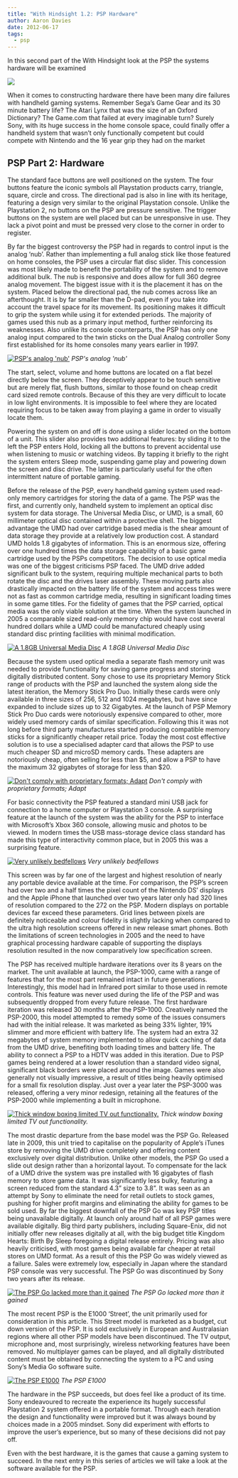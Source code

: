 ```yaml
---
title: "With Hindsight 1.2: PSP Hardware"
author: Aaron Davies
date: 2012-06-17
tags:
  - psp
---
```


In this second part of the With Hindsight look at the PSP the systems hardware will be examined

[![](../../media/images/blog/HindsightPSP.gif)](/assets/static/src/media/images/blog/HindsightPSP.gif)

When it comes to constructing hardware there have been many dire failures with handheld gaming systems. Remember Sega’s Game Gear and its 30 minute battery life? The Atari Lynx that was the size of an Oxford Dictionary? The Game.com that failed at every imaginable turn? Surely Sony, with its huge success in the home console space, could finally offer a handheld system that wasn’t only functionally competent but could compete with Nintendo and the 16 year grip they had on the market

## PSP Part 2: Hardware

The standard face buttons are well positioned on the system. The four buttons feature the iconic symbols all Playstation products carry, triangle, square, circle and cross. The directional pad is also in line with its heritage, featuring a design very similar to the original Playstation console. Unlike the Playstation 2, no buttons on the PSP are pressure sensitive. The trigger buttons on the system are well placed but can be unresponsive in use. They lack a pivot point and must be pressed very close to the corner in order to register.

By far the biggest controversy the PSP had in regards to control input is the analog ‘nub’. Rather than implementing a full analog stick like those featured on home consoles, the PSP uses a circular flat disc slider. This concession was most likely made to benefit the portability of the system and to remove additional bulk. The nub is responsive and does allow for full 360 degree analog movement. The biggest issue with it is the placement it has on the system. Placed below the directional pad, the nub comes across like an afterthought. It is by far smaller than the D-pad, even if you take into account the travel space for its movement. Its positioning makes it difficult to grip the system while using it for extended periods. The majority of games used this nub as a primary input method, further reinforcing its weaknesses. Also unlike its console counterparts, the PSP has only one analog input compared to the twin sticks on the Dual Analog controller Sony first established for its home consoles many years earlier in 1997.

[![PSP's analog 'nub'](../../media/images/blog/PSPNub.jpg)](/assets/static/src/media/images/blog/PSPNub.jpg)
_PSP's analog 'nub'_

The start, select, volume and home buttons are located on a flat bezel directly below the screen. They deceptively appear to be touch sensitive but are merely flat, flush buttons, similar to those found on cheap credit card sized remote controls. Because of this they are very difficult to locate in low light environments. It is impossible to feel where they are located requiring focus to be taken away from playing a game in order to visually locate them.

Powering the system on and off is done using a slider located on the bottom of a unit. This slider also provides two additional features: by sliding it to the left the PSP enters Hold, locking all the buttons to prevent accidental use when listening to music or watching videos. By tapping it briefly to the right the system enters Sleep mode, suspending game play and powering down the screen and disc drive. The latter is particularly useful for the often intermittent nature of portable gaming.

Before the release of the PSP, every handheld gaming system used read-only memory cartridges for storing the data of a game. The PSP was the first, and currently only, handheld system to implement an optical disc system for data storage. The Universal Media Disc, or UMD, is a small, 60 millimeter optical disc contained within a protective shell. The biggest advantage the UMD had over cartridge based media is the shear amount of data storage they provide at a relatively low production cost. A standard UMD holds 1.8 gigabytes of information. This is an enormous size, offering over one hundred times the data storage capability of a basic game cartridge used by the PSPs competitors. The decision to use optical media was one of the biggest criticisms PSP faced. The UMD drive added significant bulk to the system, requiring multiple mechanical parts to both rotate the disc and the drives laser assembly. These moving parts also drastically impacted on the battery life of the system and access times were not as fast as common cartridge media, resulting in significant loading times in some game titles. For the fidelity of games that the PSP carried, optical media was the only viable solution at the time. When the system launched in 2005 a comparable sized read-only memory chip would have cost several hundred dollars while a UMD could be manufactured cheaply using standard disc printing facilities with minimal modification.

[![A 1.8GB Universal Media Disc](../../media/images/blog/PSPUMD.jpg)](/assets/static/src/media/images/blog/PSPUMD.jpg)
_A 1.8GB Universal Media Disc_

Because the system used optical media a separate flash memory unit was needed to provide functionality for saving game progress and storing digitally distributed content. Sony chose to use its proprietary Memory Stick range of products with the PSP and launched the system along side the latest iteration, the Memory Stick Pro Duo. Initially these cards were only available in three sizes of 256, 512 and 1024 megabytes, but have since expanded to include sizes up to 32 Gigabytes. At the launch of PSP Memory Stick Pro Duo cards were notoriously expensive compared to other, more widely used memory cards of similar specification. Following this it was not long before third party manufactures started producing compatible memory sticks for a significantly cheaper retail price. Today the most cost effective solution is to use a specialised adapter card that allows the PSP to use much cheaper SD and microSD memory cards. These adapters are notoriously cheap, often selling for less than $5, and allow a PSP to have the maximum 32 gigabytes of storage for less than $20.

[![Don't comply with proprietary formats; Adapt](../../media/images/blog/PSPadapter.jpg)](/assets/static/src/media/images/blog/PSPadapter.jpg)
_Don't comply with proprietary formats; Adapt_

For basic connectivity the PSP featured a standard mini USB jack for connection to a home computer or Playstation 3 console. A surprising feature at the launch of the system was the ability for the PSP to interface with Microsoft’s Xbox 360 console, allowing music and photos to be viewed. In modern times the USB mass-storage device class standard has made this type of interactivity common place, but in 2005 this was a surprising feature.

[![Very unlikely bedfellows](../../media/images/blog/PSPUnlikelyBedfellows.jpg)](/assets/static/src/media/images/blog/PSPUnlikelyBedfellows.jpg)
_Very unlikely bedfellows_

This screen was by far one of the largest and highest resolution of nearly any portable device available at the time. For comparison, the PSP’s screen had over two and a half times the pixel count of the Nintendo DS’ displays and the Apple iPhone that launched over two years later only had 320 lines of resolution compared to the 272 on the PSP. Modern displays on portable devices far exceed these parameters. Grid lines between pixels are definitely noticeable and colour fidelity is slightly lacking when compared to the ultra high resolution screens offered in new release smart phones. Both the limitations of screen technologies in 2005 and the need to have graphical processing hardware capable of supporting the displays resolution resulted in the now comparatively low specification screen.

The PSP has received multiple hardware iterations over its 8 years on the market. The unit available at launch, the PSP-1000, came with a range of features that for the most part remained intact in future generations. Interestingly, this model had in Infrared port similar to those used in remote controls. This feature was never used during the life of the PSP and was subsequently dropped from every future release. The first hardware iteration was released 30 months after the PSP-1000. Creatively named the PSP-2000, this model attempted to remedy some of the issues consumers had with the initial release. It was marketed as being 33% lighter, 19% slimmer and more efficient with battery life. The system had an extra 32 megabytes of system memory implemented to allow quick caching of data from the UMD drive, benefiting both loading times and battery life. The ability to connect a PSP to a HDTV was added in this iteration. Due to PSP games being rendered at a lower resolution than a standard video signal, significant black borders were placed around the image. Games were also generally not visually impressive, a result of titles being heavily optimised for a small fix resolution display. Just over a year later the PSP-3000 was released, offering a very minor redesign, retaining all the features of the PSP-2000 while implementing a built in microphone.

[![Thick window boxing limited TV out functionality.](../../media/images/blog/PSPWindowbox.jpg)](/assets/static/src/media/images/blog/PSPWindowbox.jpg)
_Thick window boxing limited TV out functionality._

The most drastic departure from the base model was the PSP Go. Released late in 2009, this unit tried to capitalise on the popularity of Apple’s iTunes store by removing the UMD drive completely and offering content exclusively over digital distribution. Unlike other models, the PSP Go used a slide out design rather than a horizontal layout. To compensate for the lack of a UMD drive the system was pre installed with 16 gigabytes of flash memory to store game data. It was significantly less bulky, featuring a screen reduced from the standard 4.3” size to 3.8”. It was seen as an attempt by Sony to eliminate the need for retail outlets to stock games, pushing for higher profit margins and eliminating the ability for games to be sold used. By far the biggest downfall of the PSP Go was key PSP titles being unavailable digitally. At launch only around half of all PSP games were available digitally. Big third party publishers, including Square-Enix, did not initially offer new releases digitally at all, with the big budget title Kingdom Hearts: Birth By Sleep foregoing a digital release entirely. Pricing was also heavily criticised, with most games being available far cheaper at retail stores on UMD format. As a result of this the PSP Go was widely viewed as a failure. Sales were extremely low, especially in Japan where the standard PSP console was very successful. The PSP Go was discontinued by Sony two years after its release.

[![The PSP Go lacked more than it gained](../../media/images/blog/PSPGo.jpg)](/assets/static/src/media/images/blog/PSPGo.jpg)
_The PSP Go lacked more than it gained_

The most recent PSP is the E1000 ‘Street’, the unit primarily used for consideration in this article. This Street model is marketed as a budget, cut down version of the PSP. It is sold exclusively in European and Australasian regions where all other PSP models have been discontinued. The TV output, microphone and, most surprisingly, wireless networking features have been removed. No multiplayer games can be played, and all digitally distributed content must be obtained by connecting the system to a PC and using Sony’s Media Go software suite.

[![The PSP E1000](../../media/images/blog/PSPe1000.jpg)](/assets/static/src/media/images/blog/PSPe1000.jpg)
_The PSP E1000_

The hardware in the PSP succeeds, but does feel like a product of its time. Sony endeavoured to recreate the experience its hugely successful Playstation 2 system offered in a portable format. Through each iteration the design and functionality were improved but it was always bound by choices made in a 2005 mindset. Sony did experiment with efforts to improve the user’s experience, but so many of these decisions did not pay off.

Even with the best hardware, it is the games that cause a gaming system to succeed. In the next entry in this series of articles we will take a look at the software available for the PSP.
